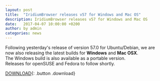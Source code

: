 ```yaml
---
layout: post
title:  "IridiumBrowser releases v57 for Windows and Mac OS"
description: IridiumBrowser releases v57 for Windows and Mac OS
date:   2017-04-07 10:00:00 +0200
author:	by admin
categories: news
---
```


Following yesterday's release of version 57.0 for Ubuntu/Debian, we are now also releasing the latest builds for **Windows** and **Mac OSX**.     
The Windows build is also available as a portable version.     
Releases for openSUSE and Fedora to follow shortly.
<!--break-->
      
[DOWNLOAD](/downloads/index.html "Download IridiumBrowser v57"){: .button .download}     
